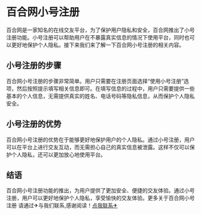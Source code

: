 # 百合网小号注册

百合网是一家知名的在线交友平台，为了保护用户隐私和安全，百合网推出了小号注册功能。小号注册可以帮助用户在不暴露真实信息的情况下使用平台，同时也可以更好地保护个人隐私。接下来我们来了解一下百合网小号注册的相关内容。

## 小号注册的步骤

百合网小号注册的步骤非常简单。用户只需要在注册页面选择“使用小号注册”选项，然后按照提示填写相关信息即可。在填写信息的过程中，用户只需要提供一些基本的个人信息，无需提供真实的姓名、电话号码等隐私信息，从而保护个人隐私安全。

## 小号注册的优势

百合网小号注册的优势在于能够更好地保护用户的个人隐私。通过小号注册，用户可以在平台上进行交友互动，而无需担心自己的真实信息被泄露。这样不仅可以保护个人隐私，还可以更加放心地使用平台。

## 结语

百合网小号注册功能的推出，为用户提供了更加安全、便捷的交友体验。通过小号注册，用户可以更好地保护个人隐私，享受愉快的交友体验。更多关于百合网小号注册 请通过✈与我们联系,感谢阅读！[点我联系✈](https://www.G208.com)